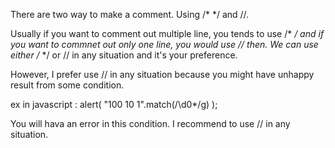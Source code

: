 There are two way to make a comment.
Using /* */ and //.

Usually if you want to comment out multiple line, you tends to use /* */ and if you want to commnet out only one line, you would use // then.
We can use either /* */ or // in any situation and it's your preference. 

However, I prefer use // in any situation because you might have unhappy result from some condition.

ex in javascript : alert( "100 10 1".match(/\d0*/g) ); 

You will hava an error in this condition.
I recommend to use // in any situation.
